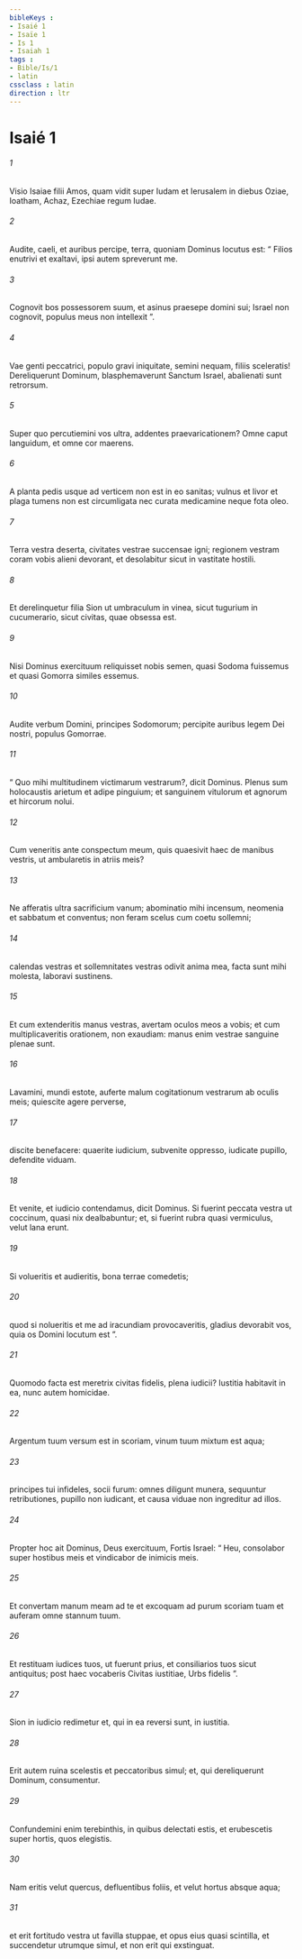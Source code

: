 ```yaml
---
bibleKeys : 
- Isaié 1
- Isaïe 1
- Is 1
- Isaiah 1
tags : 
- Bible/Is/1
- latin
cssclass : latin
direction : ltr
---
```


# Isaié 1

###### 1
Visio Isaiae filii Amos, quam vidit super Iudam et Ierusalem in diebus Oziae, Ioatham, Achaz, Ezechiae regum Iudae.
###### 2
Audite, caeli, et auribus percipe, terra, quoniam Dominus locutus est: “ Filios enutrivi et exaltavi, ipsi autem spreverunt me.
###### 3
Cognovit bos possessorem suum, et asinus praesepe domini sui; Israel non cognovit, populus meus non intellexit ”.
###### 4
Vae genti peccatrici, populo gravi iniquitate, semini nequam, filiis sceleratis! Dereliquerunt Dominum, blasphemaverunt Sanctum Israel, abalienati sunt retrorsum.
###### 5
Super quo percutiemini vos ultra, addentes praevaricationem? Omne caput languidum, et omne cor maerens.
###### 6
A planta pedis usque ad verticem non est in eo sanitas; vulnus et livor et plaga tumens non est circumligata nec curata medicamine neque fota oleo.
###### 7
Terra vestra deserta, civitates vestrae succensae igni; regionem vestram coram vobis alieni devorant, et desolabitur sicut in vastitate hostili.
###### 8
Et derelinquetur filia Sion ut umbraculum in vinea, sicut tugurium in cucumerario, sicut civitas, quae obsessa est.
###### 9
Nisi Dominus exercituum reliquisset nobis semen, quasi Sodoma fuissemus et quasi Gomorra similes essemus.
###### 10
Audite verbum Domini, principes Sodomorum; percipite auribus legem Dei nostri, populus Gomorrae.
###### 11
“ Quo mihi multitudinem victimarum vestrarum?, dicit Dominus. Plenus sum holocaustis arietum et adipe pinguium; et sanguinem vitulorum et agnorum et hircorum nolui.
###### 12
Cum veneritis ante conspectum meum, quis quaesivit haec de manibus vestris, ut ambularetis in atriis meis?
###### 13
Ne afferatis ultra sacrificium vanum; abominatio mihi incensum, neomenia et sabbatum et conventus; non feram scelus cum coetu sollemni;
###### 14
calendas vestras et sollemnitates vestras odivit anima mea, facta sunt mihi molesta, laboravi sustinens.
###### 15
Et cum extenderitis manus vestras, avertam oculos meos a vobis; et cum multiplicaveritis orationem, non exaudiam: manus enim vestrae sanguine plenae sunt.
###### 16
Lavamini, mundi estote, auferte malum cogitationum vestrarum ab oculis meis; quiescite agere perverse,
###### 17
discite benefacere: quaerite iudicium, subvenite oppresso, iudicate pupillo, defendite viduam.
###### 18
Et venite, et iudicio contendamus, dicit Dominus. Si fuerint peccata vestra ut coccinum, quasi nix dealbabuntur; et, si fuerint rubra quasi vermiculus, velut lana erunt.
###### 19
Si volueritis et audieritis, bona terrae comedetis;
###### 20
quod si nolueritis et me ad iracundiam provocaveritis, gladius devorabit vos, quia os Domini locutum est ”.
###### 21
Quomodo facta est meretrix civitas fidelis, plena iudicii? Iustitia habitavit in ea, nunc autem homicidae.
###### 22
Argentum tuum versum est in scoriam, vinum tuum mixtum est aqua;
###### 23
principes tui infideles, socii furum: omnes diligunt munera, sequuntur retributiones, pupillo non iudicant, et causa viduae non ingreditur ad illos.
###### 24
Propter hoc ait Dominus, Deus exercituum, Fortis Israel: “ Heu, consolabor super hostibus meis et vindicabor de inimicis meis.
###### 25
Et convertam manum meam ad te et excoquam ad purum scoriam tuam et auferam omne stannum tuum.
###### 26
Et restituam iudices tuos, ut fuerunt prius, et consiliarios tuos sicut antiquitus; post haec vocaberis Civitas iustitiae, Urbs fidelis ”.
###### 27
Sion in iudicio redimetur et, qui in ea reversi sunt, in iustitia.
###### 28
Erit autem ruina scelestis et peccatoribus simul; et, qui dereliquerunt Dominum, consumentur.
###### 29
Confundemini enim terebinthis, in quibus delectati estis, et erubescetis super hortis, quos elegistis.
###### 30
Nam eritis velut quercus, defluentibus foliis, et velut hortus absque aqua;
###### 31
et erit fortitudo vestra ut favilla stuppae, et opus eius quasi scintilla, et succendetur utrumque simul, et non erit qui exstinguat.
